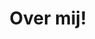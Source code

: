 ---
layout: landing
mode: immersive
header:
  theme: dark
title: Over mij!
permalink: /about.html
key: page-about

article_header:
  actions: &main_actions
  height: 100vh
  theme: dark
  type: overlay
  background_image:
    gradient: 'linear-gradient(135deg, rgba(34, 139, 87 , .4), rgba(139, 34, 139, .4))'
    src: /assets/header.jpg
    
data:
  sections:
    - title: "Wie ben ik?"
      height: 100vh
      theme: dark
      type: cover
      excerpt: |
        Hoi! Mijn naam is Tim Nissen, ik ben 32 jaar oud en ik woon sinds kort samen met mijn vriendin en ons vrolijke hondje in het mooie Overloon. In het dagelijks leven werk ik als DevOps engineer bij de Rabobank — een rol waarin ik met plezier werk aan structuur, procesoptimalisatie en continue verbetering.<br><br>

        Naast mijn werk ben ik al jarenlang intensief bezig met sport, gezondheid en persoonlijke groei. Van Olympisch gewichtheffen en powerliften tot voetbal, fitness en sinds kort ook mountainbiken — ik haal veel voldoening uit fysieke uitdagingen én de weg ernaartoe. Inmiddels zet ik al meer dan 770 dagen op rij minstens 10.000 stappen, vaak samen met onze hond. Want echte vooruitgang zit niet in extremen, maar in consistentie.<br><br>

        Diezelfde toewijding breng ik over op de mensen met wie ik werk. Ik ben dan ook volop bezig met de Milo Performance & Education PT-opleiding om mijn kennis verder te verdiepen. Daarmee kan ik mijn klanten voorzien van nóg persoonlijker en effectiever advies op het gebied van training, voeding en leefstijl.
      actions: *main_actions
      background_image:
        gradient: 'linear-gradient(135deg, rgba(34, 139, 87, 0.4), rgba(139, 34, 139, 0.4))'
        src: "/assets/images/persoonlijkeaanpak.jpg"
        full_width: true
---